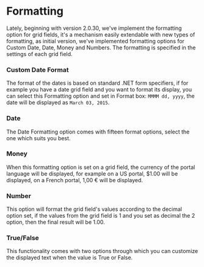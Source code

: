 # Formatting

Lately, beginning with version 2.0.30, we've implement the formatting option for grid fields, it's a mechanism easily extendable with new types of formatting, as initial version, we've implemented formatting options for Custom Date, Date, Money and Numbers. The formatting is specified in the settings of each grid field.

### Custom Date Format


The format of the dates is based on standard .NET form specifiers, if for example you have a date grid field and you want to format its display, you can select this Formatting option and set in Format box: 
`MMMM dd, yyyy`, the date will be displayed as `March 03, 2015`.

### Date


The Date Formatting option comes with fifteen format options, select the one which suits you best.

### Money


When this formatting option is set on a grid field, the currency of the portal language will be displayed, for example on a US portal, $1.00 will be displayed, on a French portal, 1,00 € will be displayed.

### Number


This option will format the grid field's values according to the decimal option set, if the values from the grid field is 1 and you set as decimal the 2 option, then the final result will be 1.00.


### True/False

This functionality comes with two options through which you can customize the displayed text when the value is True or False.